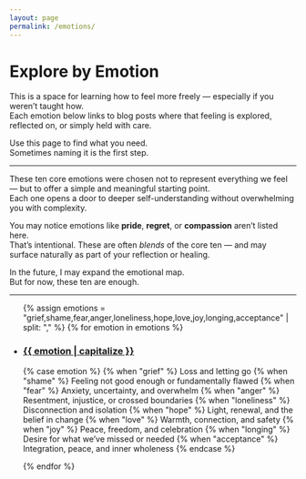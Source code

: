 ```yaml
---
layout: page
permalink: /emotions/
---
```


# Explore by Emotion

This is a space for learning how to feel more freely — especially if you weren’t taught how.  
Each emotion below links to blog posts where that feeling is explored, reflected on, or simply held with care.

Use this page to find what you need.  
Sometimes naming it is the first step.

---

These ten core emotions were chosen not to represent everything we feel — but to offer a simple and meaningful starting point.  
Each one opens a door to deeper self-understanding without overwhelming you with complexity.

You may notice emotions like **pride**, **regret**, or **compassion** aren’t listed here.  
That’s intentional. These are often *blends* of the core ten — and may surface naturally as part of your reflection or healing.

In the future, I may expand the emotional map.  
But for now, these ten are enough.

---

<ul class="emotion-list">
  {% assign emotions = "grief,shame,fear,anger,loneliness,hope,love,joy,longing,acceptance" | split: "," %}
  {% for emotion in emotions %}
    <li>
      <h3><a href="/emotion/{{ emotion }}">{{ emotion | capitalize }}</a></h3>
      <p>
        {% case emotion %}
          {% when "grief" %} Loss and letting go
          {% when "shame" %} Feeling not good enough or fundamentally flawed
          {% when "fear" %} Anxiety, uncertainty, and overwhelm
          {% when "anger" %} Resentment, injustice, or crossed boundaries
          {% when "loneliness" %} Disconnection and isolation
          {% when "hope" %} Light, renewal, and the belief in change
          {% when "love" %} Warmth, connection, and safety
          {% when "joy" %} Peace, freedom, and celebration
          {% when "longing" %} Desire for what we’ve missed or needed
          {% when "acceptance" %} Integration, peace, and inner wholeness
        {% endcase %}
      </p>
    </li>
  {% endfor %}
</ul>
